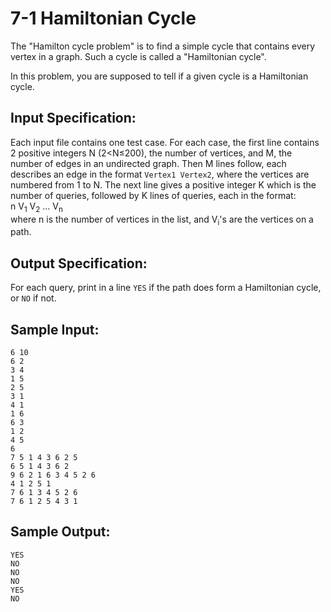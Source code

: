 # 7-1 Hamiltonian Cycle
The "Hamilton cycle problem" is to find a simple cycle that contains every vertex in a graph. Such a cycle is called a "Hamiltonian cycle".

In this problem, you are supposed to tell if a given cycle is a Hamiltonian cycle.
## Input Specification:
Each input file contains one test case. For each case, the first line contains 2 positive integers N (2<N≤200), the number of vertices, and M, the number of edges in an undirected graph. Then M lines follow, each describes an edge in the format `Vertex1 Vertex2`, where the vertices are numbered from 1 to N. The next line gives a positive integer K which is the number of queries, followed by K lines of queries, each in the format:  
n V<sub>1</sub> V<sub>2</sub> ... V<sub>n</sub>  
where n is the number of vertices in the list, and V<sub>i</sub>'s are the vertices on a path.
## Output Specification:
For each query, print in a line `YES` if the path does form a Hamiltonian cycle, or `NO` if not.
## Sample Input:
```
6 10
6 2
3 4
1 5
2 5
3 1
4 1
1 6
6 3
1 2
4 5
6
7 5 1 4 3 6 2 5
6 5 1 4 3 6 2
9 6 2 1 6 3 4 5 2 6
4 1 2 5 1
7 6 1 3 4 5 2 6
7 6 1 2 5 4 3 1
```
## Sample Output:
```
YES
NO
NO
NO
YES
NO
```
